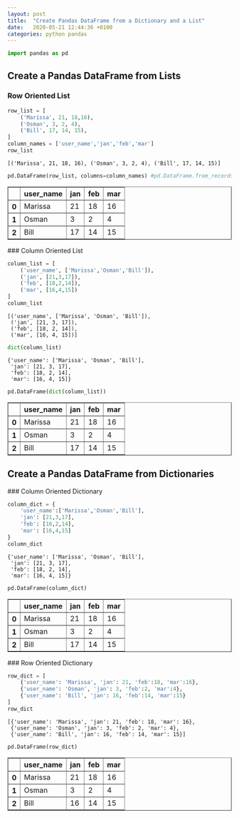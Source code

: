 ```yaml
---
layout: post
title:  "Create Pandas DataFrame from a Dictionary and a List"
date:   2020-05-21 12:44:36 +0100
categories: python pandas
---
```


```python
import pandas as pd
```

## Create a Pandas DataFrame from Lists

### Row Oriented List


```python
row_list = [
    ('Marissa', 21, 18,16),
    ('Osman', 3, 2, 4),
    ('Bill', 17, 14, 15),    
]
column_names = ['user_name','jan','feb','mar']
row_list
```


    [('Marissa', 21, 18, 16), ('Osman', 3, 2, 4), ('Bill', 17, 14, 15)]


```python
pd.DataFrame(row_list, columns=column_names) #pd.DataFrame.from_records(row_list, columns=column_names)
```

<table border="1" class="dataframe">
  <thead>
    <tr style="text-align: right;">
      <th></th>
      <th>user_name</th>
      <th>jan</th>
      <th>feb</th>
      <th>mar</th>
    </tr>
  </thead>
  <tbody>
    <tr>
      <th>0</th>
      <td>Marissa</td>
      <td>21</td>
      <td>18</td>
      <td>16</td>
    </tr>
    <tr>
      <th>1</th>
      <td>Osman</td>
      <td>3</td>
      <td>2</td>
      <td>4</td>
    </tr>
    <tr>
      <th>2</th>
      <td>Bill</td>
      <td>17</td>
      <td>14</td>
      <td>15</td>
    </tr>
  </tbody>
</table>


### Column Oriented List


```python
column_list = [
    ('user_name', ['Marissa','Osman','Bill']),
    ('jan', [21,3,17]),
    ('feb', [18,2,14]),
    ('mar', [16,4,15])
]
column_list
```


    [('user_name', ['Marissa', 'Osman', 'Bill']),
     ('jan', [21, 3, 17]),
     ('feb', [18, 2, 14]),
     ('mar', [16, 4, 15])]


```python
dict(column_list)
```


    {'user_name': ['Marissa', 'Osman', 'Bill'],
     'jan': [21, 3, 17],
     'feb': [18, 2, 14],
     'mar': [16, 4, 15]}


```python
pd.DataFrame(dict(column_list))
```

<table border="1" class="dataframe">
  <thead>
    <tr style="text-align: right;">
      <th></th>
      <th>user_name</th>
      <th>jan</th>
      <th>feb</th>
      <th>mar</th>
    </tr>
  </thead>
  <tbody>
    <tr>
      <th>0</th>
      <td>Marissa</td>
      <td>21</td>
      <td>18</td>
      <td>16</td>
    </tr>
    <tr>
      <th>1</th>
      <td>Osman</td>
      <td>3</td>
      <td>2</td>
      <td>4</td>
    </tr>
    <tr>
      <th>2</th>
      <td>Bill</td>
      <td>17</td>
      <td>14</td>
      <td>15</td>
    </tr>
  </tbody>
</table>


## Create a Pandas DataFrame from Dictionaries

### Column Oriented Dictionary


```python
column_dict = {
    'user_name':['Marissa','Osman','Bill'],
    'jan': [21,3,17],
    'feb': [18,2,14],
    'mar': [16,4,15]
}
column_dict
```


    {'user_name': ['Marissa', 'Osman', 'Bill'],
     'jan': [21, 3, 17],
     'feb': [18, 2, 14],
     'mar': [16, 4, 15]}


```python
pd.DataFrame(column_dict)
```

<table border="1" class="dataframe">
  <thead>
    <tr style="text-align: right;">
      <th></th>
      <th>user_name</th>
      <th>jan</th>
      <th>feb</th>
      <th>mar</th>
    </tr>
  </thead>
  <tbody>
    <tr>
      <th>0</th>
      <td>Marissa</td>
      <td>21</td>
      <td>18</td>
      <td>16</td>
    </tr>
    <tr>
      <th>1</th>
      <td>Osman</td>
      <td>3</td>
      <td>2</td>
      <td>4</td>
    </tr>
    <tr>
      <th>2</th>
      <td>Bill</td>
      <td>17</td>
      <td>14</td>
      <td>15</td>
    </tr>
  </tbody>
</table>


### Row Oriented Dictionary


```python
row_dict = [
    {'user_name': 'Marissa', 'jan': 21, 'feb':18, 'mar':16},
    {'user_name': 'Osman', 'jan': 3, 'feb':2, 'mar':4},
    {'user_name': 'Bill', 'jan': 16, 'feb':14, 'mar':15}
]
row_dict
```


    [{'user_name': 'Marissa', 'jan': 21, 'feb': 18, 'mar': 16},
     {'user_name': 'Osman', 'jan': 3, 'feb': 2, 'mar': 4},
     {'user_name': 'Bill', 'jan': 16, 'feb': 14, 'mar': 15}]


```python
pd.DataFrame(row_dict)
```

<table border="1" class="dataframe">
  <thead>
    <tr style="text-align: right;">
      <th></th>
      <th>user_name</th>
      <th>jan</th>
      <th>feb</th>
      <th>mar</th>
    </tr>
  </thead>
  <tbody>
    <tr>
      <th>0</th>
      <td>Marissa</td>
      <td>21</td>
      <td>18</td>
      <td>16</td>
    </tr>
    <tr>
      <th>1</th>
      <td>Osman</td>
      <td>3</td>
      <td>2</td>
      <td>4</td>
    </tr>
    <tr>
      <th>2</th>
      <td>Bill</td>
      <td>16</td>
      <td>14</td>
      <td>15</td>
    </tr>
  </tbody>
</table>



